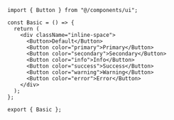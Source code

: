 ﻿```tsx
import { Button } from "@/components/ui";

const Basic = () => {
  return (
    <div className="inline-space">
      <Button>Default</Button>
      <Button color="primary">Primary</Button>
      <Button color="secondary">Secondary</Button>
      <Button color="info">Info</Button>
      <Button color="success">Success</Button>
      <Button color="warning">Warning</Button>
      <Button color="error">Error</Button>
    </div>
  );
};

export { Basic };

```

